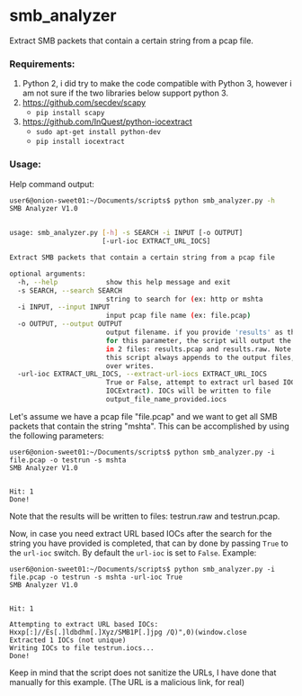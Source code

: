 # smb_analyzer
Extract SMB packets that contain a certain string from a pcap file.

### Requirements:
  1. Python 2, i did try to make the code compatible with Python 3, however i am not sure if the two libraries below support python 3.
  2. https://github.com/secdev/scapy
      * `pip install scapy`
  3. https://github.com/InQuest/python-iocextract
      * `sudo apt-get install python-dev`
      * `pip install iocextract`
 
### Usage:
Help command output:
```bash
user6@onion-sweet01:~/Documents/scripts$ python smb_analyzer.py -h
SMB Analyzer V1.0


usage: smb_analyzer.py [-h] -s SEARCH -i INPUT [-o OUTPUT]
                       [-url-ioc EXTRACT_URL_IOCS]

Extract SMB packets that contain a certain string from a pcap file

optional arguments:
  -h, --help            show this help message and exit
  -s SEARCH, --search SEARCH
                        string to search for (ex: http or mshta
  -i INPUT, --input INPUT
                        input pcap file name (ex: file.pcap)
  -o OUTPUT, --output OUTPUT
                        output filename. if you provide 'results' as the value
                        for this parameter, the script will output the results
                        in 2 files: results.pcap and results.raw. Note that
                        this script always appends to the output files, never
                        over writes.
  -url-ioc EXTRACT_URL_IOCS, --extract-url-iocs EXTRACT_URL_IOCS
                        True or False, attempt to extract url based IOCs (uses
                        IOCExtract). IOCs will be written to file
                        output_file_name_provided.iocs
```

Let's assume we have a pcap file "file.pcap" and we want to get all SMB packets that contain the string "mshta".
This can be accomplished by using the following parameters:
```
user6@onion-sweet01:~/Documents/scripts$ python smb_analyzer.py -i file.pcap -o testrun -s mshta
SMB Analyzer V1.0


Hit: 1
Done!
```
Note that the results will be written to files: testrun.raw and testrun.pcap.

Now, in case you need extract URL based IOCs after the search for the string you have provided is completed, that can by done by passing `True` to the `url-ioc` switch. By default the `url-ioc` is set to `False`. Example:
```
user6@onion-sweet01:~/Documents/scripts$ python smb_analyzer.py -i file.pcap -o testrun -s mshta -url-ioc True
SMB Analyzer V1.0


Hit: 1

Attempting to extract URL based IOCs:
Hxxp[:]//Es[.]ldbdhm[.]Xyz/SMB1P[.]jpg /Q)",0)(window.close
Extracted 1 IOCs (not unique)
Writing IOCs to file testrun.iocs...
Done!
```

Keep in mind that the script does not sanitize the URLs, I have done that manually for this example. (The URL is a malicious link, for real)
